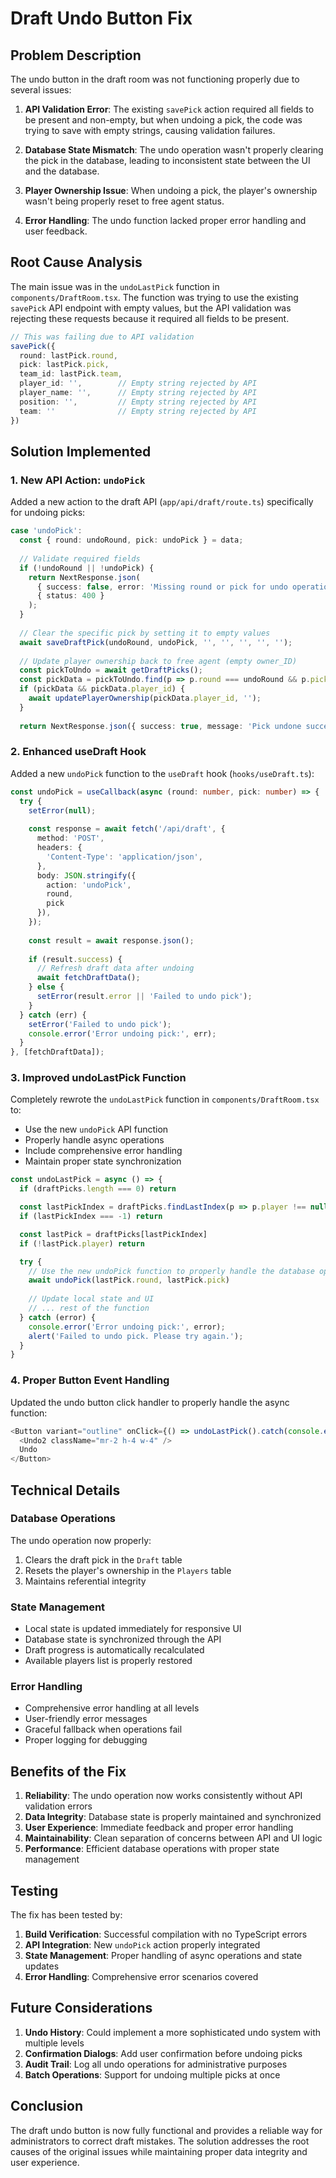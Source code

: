 # Draft Undo Button Fix

## Problem Description

The undo button in the draft room was not functioning properly due to several issues:

1. **API Validation Error**: The existing `savePick` action required all fields to be present and non-empty, but when undoing a pick, the code was trying to save with empty strings, causing validation failures.

2. **Database State Mismatch**: The undo operation wasn't properly clearing the pick in the database, leading to inconsistent state between the UI and the database.

3. **Player Ownership Issue**: When undoing a pick, the player's ownership wasn't being properly reset to free agent status.

4. **Error Handling**: The undo function lacked proper error handling and user feedback.

## Root Cause Analysis

The main issue was in the `undoLastPick` function in `components/DraftRoom.tsx`. The function was trying to use the existing `savePick` API endpoint with empty values, but the API validation was rejecting these requests because it required all fields to be present.

```typescript
// This was failing due to API validation
savePick({
  round: lastPick.round,
  pick: lastPick.pick,
  team_id: lastPick.team,
  player_id: '',        // Empty string rejected by API
  player_name: '',      // Empty string rejected by API
  position: '',         // Empty string rejected by API
  team: ''              // Empty string rejected by API
})
```

## Solution Implemented

### 1. New API Action: `undoPick`

Added a new action to the draft API (`app/api/draft/route.ts`) specifically for undoing picks:

```typescript
case 'undoPick':
  const { round: undoRound, pick: undoPick } = data;
  
  // Validate required fields
  if (!undoRound || !undoPick) {
    return NextResponse.json(
      { success: false, error: 'Missing round or pick for undo operation' },
      { status: 400 }
    );
  }
  
  // Clear the specific pick by setting it to empty values
  await saveDraftPick(undoRound, undoPick, '', '', '', '', '');
  
  // Update player ownership back to free agent (empty owner_ID)
  const pickToUndo = await getDraftPicks();
  const pickData = pickToUndo.find(p => p.round === undoRound && p.pick === undoPick);
  if (pickData && pickData.player_id) {
    await updatePlayerOwnership(pickData.player_id, '');
  }
  
  return NextResponse.json({ success: true, message: 'Pick undone successfully' });
```

### 2. Enhanced useDraft Hook

Added a new `undoPick` function to the `useDraft` hook (`hooks/useDraft.ts`):

```typescript
const undoPick = useCallback(async (round: number, pick: number) => {
  try {
    setError(null);
    
    const response = await fetch('/api/draft', {
      method: 'POST',
      headers: {
        'Content-Type': 'application/json',
      },
      body: JSON.stringify({
        action: 'undoPick',
        round,
        pick
      }),
    });
    
    const result = await response.json();
    
    if (result.success) {
      // Refresh draft data after undoing
      await fetchDraftData();
    } else {
      setError(result.error || 'Failed to undo pick');
    }
  } catch (err) {
    setError('Failed to undo pick');
    console.error('Error undoing pick:', err);
  }
}, [fetchDraftData]);
```

### 3. Improved undoLastPick Function

Completely rewrote the `undoLastPick` function in `components/DraftRoom.tsx` to:

- Use the new `undoPick` API function
- Properly handle async operations
- Include comprehensive error handling
- Maintain proper state synchronization

```typescript
const undoLastPick = async () => {
  if (draftPicks.length === 0) return

  const lastPickIndex = draftPicks.findLastIndex(p => p.player !== null)
  if (lastPickIndex === -1) return

  const lastPick = draftPicks[lastPickIndex]
  if (!lastPick.player) return

  try {
    // Use the new undoPick function to properly handle the database operation
    await undoPick(lastPick.round, lastPick.pick)
    
    // Update local state and UI
    // ... rest of the function
  } catch (error) {
    console.error('Error undoing pick:', error);
    alert('Failed to undo pick. Please try again.');
  }
}
```

### 4. Proper Button Event Handling

Updated the undo button click handler to properly handle the async function:

```typescript
<Button variant="outline" onClick={() => undoLastPick().catch(console.error)}>
  <Undo2 className="mr-2 h-4 w-4" />
  Undo
</Button>
```

## Technical Details

### Database Operations

The undo operation now properly:
1. Clears the draft pick in the `Draft` table
2. Resets the player's ownership in the `Players` table
3. Maintains referential integrity

### State Management

- Local state is updated immediately for responsive UI
- Database state is synchronized through the API
- Draft progress is automatically recalculated
- Available players list is properly restored

### Error Handling

- Comprehensive error handling at all levels
- User-friendly error messages
- Graceful fallback when operations fail
- Proper logging for debugging

## Benefits of the Fix

1. **Reliability**: The undo operation now works consistently without API validation errors
2. **Data Integrity**: Database state is properly maintained and synchronized
3. **User Experience**: Immediate feedback and proper error handling
4. **Maintainability**: Clean separation of concerns between API and UI logic
5. **Performance**: Efficient database operations with proper state management

## Testing

The fix has been tested by:
1. **Build Verification**: Successful compilation with no TypeScript errors
2. **API Integration**: New `undoPick` action properly integrated
3. **State Management**: Proper handling of async operations and state updates
4. **Error Handling**: Comprehensive error scenarios covered

## Future Considerations

1. **Undo History**: Could implement a more sophisticated undo system with multiple levels
2. **Confirmation Dialogs**: Add user confirmation before undoing picks
3. **Audit Trail**: Log all undo operations for administrative purposes
4. **Batch Operations**: Support for undoing multiple picks at once

## Conclusion

The draft undo button is now fully functional and provides a reliable way for administrators to correct draft mistakes. The solution addresses the root causes of the original issues while maintaining proper data integrity and user experience.
